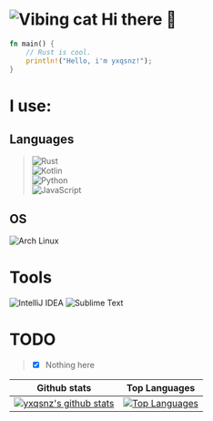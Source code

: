 
# ![Vibing cat](https://cdn.discordapp.com/emojis/783542677891317780.gif)  Hi there 👋


```rust
fn main() {
    // Rust is cool.
    println!("Hello, i'm yxqsnz!");
}
```


# I use:
## Languages

> ![Rust](https://img.shields.io/badge/rust-%23000000.svg?&style=for-the-badge&logo=rust&logoColor=white) \
> ![Kotlin](https://img.shields.io/badge/kotlin-%230095D5.svg?&style=for-the-badge&logo=kotlin&logoColor=white) \
> ![Python](https://img.shields.io/badge/Python-ffcc3b?style=for-the-badge&logo=python) \
> ![JavaScript](https://img.shields.io/badge/Javascript-000?style=for-the-badge&logo=javascript)

## OS
 ![Arch Linux](https://img.shields.io/badge/Arch_Linux-1793D1?style=for-the-badge&logo=arch-linux&logoColor=white)
# Tools
 <img alt="IntelliJ IDEA" src="https://img.shields.io/badge/IntelliJ%20IDEA-000000.svg?style=for-the-badge&logo=intellij-idea&logoColor=white"/>
 <img alt="Sublime Text" src="https://img.shields.io/badge/sublime_text-%23575757.svg?&style=for-the-badge&logo=sublime-text&logoColor=important"/>

# TODO
> - [x] Nothing here

| Github stats | Top Languages |
| ----------- | ----------- |
| [![yxqsnz's github stats](https://github-readme-stats.vercel.app/api?username=yxqsnz&show_icons=true&theme=onedark&count_private=true)](https://github.com/anuraghazra/github-readme-stats) | [![Top Languages](https://github-readme-stats.vercel.app/api/top-langs/?username=yxqsnz&langs_count=20&theme=onedark&layout=compact)](https://github.com/anuraghazra/github-readme-stats) |




